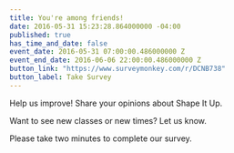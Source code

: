 ```yaml
---
title: You're among friends!
date: 2016-05-31 15:23:28.864000000 -04:00
published: true
has_time_and_date: false
event_date: 2016-05-31 07:00:00.486000000 Z
event_end_date: 2016-06-06 22:00:00.486000000 Z
button_link: "https://www.surveymonkey.com/r/DCNB738"
button_label: Take Survey
---
```


Help us improve! Share your opinions about Shape It Up.

Want to see new classes or new times? Let us know.

Please take two minutes to complete our survey.
